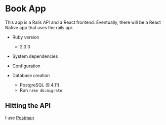# Book App

This app is a Rails API and a React frontend. Eventually, there will be a React Native app that uses the rails api.

* Ruby version
	* 2.3.3

* System dependencies

* Configuration

* Database creation
	* PostgreSQL (9.4.11)
	* Run `rake db:migrate`

## Hitting the API

I use [Postman](https://www.getpostman.com/)